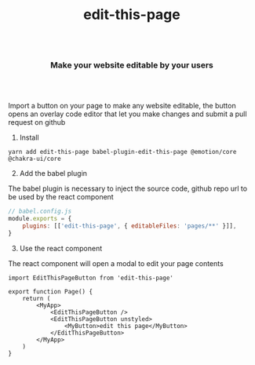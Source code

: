 <div align='center'>
    <br/>
    <br/>
    <!-- <img src='https://dokz.site/logo_full.svg' width='300px'> -->
    <h1>edit-this-page</h1>
    <br/>
    <br/>
    <h3>Make your website editable by your users
    </h3>
    <br/>
    <br/>
</div>

Import a button on your page to make any website editable, the button opens an overlay code editor that let you make changes and submit a pull request on github

1. Install

```
yarn add edit-this-page babel-plugin-edit-this-page @emotion/core @chakra-ui/core
```

2. Add the babel plugin

The babel plugin is necessary to inject the source code, github repo url to be used by the react component

```js
// babel.config.js
module.exports = {
    plugins: [['edit-this-page', { editableFiles: 'pages/**' }]],
}
```

3. Use the react component

The react component will open a modal to edit your page contents

```tsx
import EditThisPageButton from 'edit-this-page'

export function Page() {
    return (
        <MyApp>
            <EditThisPageButton />
            <EditThisPageButton unstyled>
                <MyButton>edit this page</MyButton>
            </EditThisPageButton>
        </MyApp>
    )
}
```
